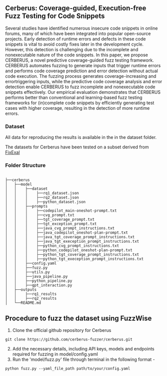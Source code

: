 ## Cerberus: Coverage-guided, Execution-free Fuzz Testing for Code Snippets

Several studies have identified numerous insecure code snippets in online forums, many of which have been integrated into popular open-source projects. Early detection of runtime errors and defects in these code snippets is vital to avoid costly fixes later in the development cycle. However, this detection is challenging due to the incomplete and nonexecutable nature of the code snippets. In this paper, we propose CERBERUS, a novel predictive coverage-guided fuzz testing framework. CERBERUS automates fuzzing to generate inputs that trigger runtime errors and performs code coverage prediction and error detection without actual code execution. The fuzzing process generates coverage-increasing and errortriggering inputs, while the predictive code coverage analysis and error detection enable CERBERUS to fuzz incomplete and nonexecutable code snippets effectively. Our empirical evaluation demonstrates that CERBERUS performs better than conventional and learning-based fuzz testing frameworks for (in)complete code snippets by efficiently generating test cases with higher coverage, resulting in the detection of more runtime errors.

### Dataset
All data for reproducing the results is available in the in the dataset folder.

The datasets for Cerberus have been tested on a subset derived from [FixExal](https://arxiv.org/abs/2206.07796)

### Folder Structure 
```

├──cerberus
│   ├──model
│   │    ├──dataset
│   │    │    ├──rq1_dataset.json
│   │    │    ├──rq2_dataset.json
│   │    │    ├──python_dataset.json
│   │    ├──prompts
│   │    │    ├──codepilot_main-oneshot-prompt.txt
│   │    │    ├──cvg_prompt.txt
│   │    │    ├──tgt_coverage_prompt.txt
│   │    │    ├──tgt_exception_prompt.txt
│   │    │    ├──java_cvg_prompt_instructions.txt
│   │    │    ├──java_codepilot_oneshot-plan-prompt.txt
│   │    │    ├──java_tgt_coverage_prompt_instructions.txt
│   │    │    ├──java_tgt_exeception_prompt_instructions.txt
│   │    │    ├──python_cvg_prompt_instructions.txt
│   │    │    ├──python_codepilot_oneshot-plan-prompt.txt
│   │    │    ├──python_tgt_coverage_prompt_instructions.txt
│   │    │    ├──python_tgt_exeception_prompt_instructions.txt
│   │    ├──config.yaml
│   │    ├──fuzz.py
│   │    ├──utils.py
│   │    ├──java_pipeline.py
│   │    ├──python_pipeline.py
│   │    ├──gpt_interaction.py
│   ├──outputs
│   │    ├──rq1_results
│   │    ├──rq2_results
│   └──README.md
```

## Procedure to fuzz the dataset using FuzzWise

1. Clone the official github repository for Cerberus
```
git clone https://github.com/cerberus-fuzzer/cerberus.git
```
2. Add the necessary details, including API keys, models and endpoints required for fuzzing in model/config.yaml
3. Run the 'model/fuzz.py' file through terminal in the following format - 
```
python fuzz.py --yaml_file_path path/to/your/config.yaml
```
